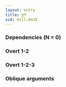 ```yaml
---
layout: entry
title: སྔབ་
vid: Hill:0438
---
```

### Dependencies (N = 0)


### Overt 1-2


### Overt 1-2-3


### Oblique arguments
